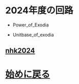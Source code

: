 # 2024年度の回路
+ Power_of_Exodia
 
+ Unitbase_of_exodia
## [nhk2024]()

# [始めに戻る](https://github.com/shinchiryota/Circuit/blob/main/README.md)
